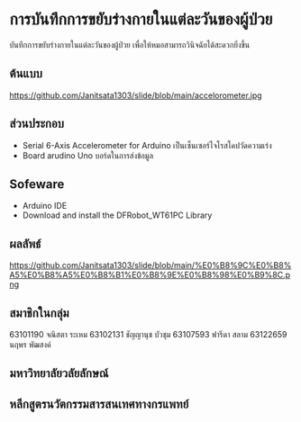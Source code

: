 # การบันทึกการขยับร่างกายในแต่ละวันของผู้ป่วย
บันทึกการขยับร่างกายในแต่ละวันของผู้ป่วย เพื่อให้หมอสามารถวินิจฉัยได้สะดวกยิ่งขึ้น

## ต้นแบบ
  https://github.com/Janitsata1303/slide/blob/main/accelorometer.jpg

## ส่วนประกอบ
- Serial 6-Axis Accelerometer for Arduino
  เป็นเซ็นเซอร์ไจโรสโคปวัดความเร่ง
- Board arudino Uno
  บอร์ดในการส่งข้อมูล
  
## Sofeware
  - Arduino IDE
  - Download and install the DFRobot_WT61PC Library

## ผลลัพธ์
  https://github.com/Janitsata1303/slide/blob/main/%E0%B8%9C%E0%B8%A5%E0%B8%A5%E0%B8%B1%E0%B8%9E%E0%B8%98%E0%B9%8C.png
  
## สมาชิกในกลุ่ม
  63101190 จณิสตา   ระเหม
  63102131 ชัญญานุช บัวชุม
  63107593 ฟารีดา    สลาม
  63122659 นฤพร    พัฒสงค์
  
## มหาวิทยาลัยวลัยลักษณ์

## หลีกสูตรนวัตกรรมสารสนเทศทางกรแพทย์


